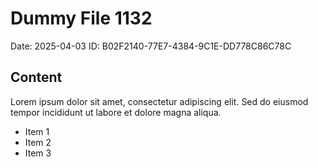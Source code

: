 # Dummy File 1132

Date: 2025-04-03
ID: B02F2140-77E7-4384-9C1E-DD778C86C78C

## Content

Lorem ipsum dolor sit amet, consectetur adipiscing elit.
Sed do eiusmod tempor incididunt ut labore et dolore magna aliqua.

* Item 1
* Item 2
* Item 3
